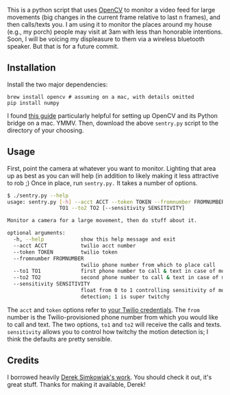 This is a python script that uses [OpenCV](http://opencv.org) to monitor a video feed for
large movements (big changes in the current frame relative to last n
frames), and then calls/texts you. I am using it to monitor the places
around my house (e.g., my porch) people may visit at 3am with less than
honorable intentions. Soon, I will be voicing my displeasure to them via
a wireless bluetooth speaker. But that is for a future commit.

## Installation

Install the two major dependencies:
	
	brew install opencv # assuming on a mac, with details omitted
	pip install numpy

I found [this guide](http://www.jeffreythompson.org/blog/2013/08/22/update-installing-opencv-on-mac-mountain-lion) particularly helpful for setting up OpenCV and its Python bridge on a mac. YMMV. Then, download the above `sentry.py` script to the directory of your choosing.

## Usage

First, point the camera at whatever you want to monitor. Lighting that
area up as best as you can will help (in addition to likely making it
less attractive to rob ;) Once in place, run ``sentry.py.`` It takes a
number of options.


```bash
$ ./sentry.py --help
usage: sentry.py [-h] --acct ACCT --token TOKEN --fromnumber FROMNUMBER --to1
                 TO1 --to2 TO2 [--sensitivity SENSITIVITY]

Monitor a camera for a large movement, then do stuff about it.

optional arguments:
  -h, --help            show this help message and exit
  --acct ACCT           twilio acct number
  --token TOKEN         twilio token
  --fromnumber FROMNUMBER
                        twilio phone number from which to place call
  --to1 TO1             first phone number to call & text in case of motion
  --to2 TO2             second phone number to call & text in case of motion
  --sensitivity SENSITIVITY
                        float from 0 to 1 controlling sensitivity of motion
                        detection; 1 is super twitchy
```

The ``acct`` and ``token`` options refer to [your Twilio credentials](https://www.twilio.com/user/account). The ``from`` number is the Twilio-provisioned phone number from which you would like to call and text. The two options, ``to1`` and ``to2`` will receive the calls and texts. ``sensitivity`` allows you to control how twitchy the motion detection is; I think the defaults are pretty sensible.

## Credits

I borrowed heavily [Derek Simkowiak's work](http://derek.simkowiak.net/motion-tracking-with-python/). You should check it out, it's great stuff. Thanks for making it available, Derek!
